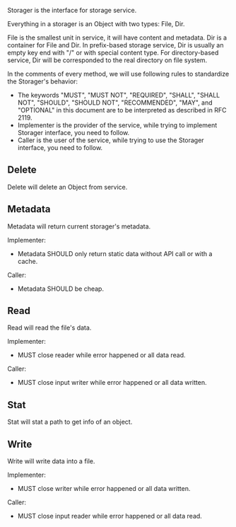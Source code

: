Storager is the interface for storage service.

Everything in a storager is an Object with two types: File, Dir.

File is the smallest unit in service, it will have content and metadata. Dir is a container for File and Dir. In prefix-based storage service, Dir is usually an empty key end with "/" or with special content type. For directory-based service, Dir will be corresponded to the real directory on file system.

In the comments of every method, we will use following rules to standardize the Storager's behavior:

- The keywords "MUST", "MUST NOT", "REQUIRED", "SHALL", "SHALL NOT", "SHOULD", "SHOULD NOT", "RECOMMENDED", "MAY", and "OPTIONAL" in this document are to be interpreted as described in RFC 2119.
- Implementer is the provider of the service, while trying to implement Storager interface, you need to follow.
- Caller is the user of the service, while trying to use the Storager interface, you need to follow.

## Delete

Delete will delete an Object from service.

## Metadata

Metadata will return current storager's metadata.

Implementer:

- Metadata SHOULD only return static data without API call or with a cache.

Caller:

- Metadata SHOULD be cheap.

## Read

Read will read the file's data.

Implementer:

- MUST close reader while error happened or all data read.

Caller:

- MUST close input writer while error happened or all data written.

## Stat

Stat will stat a path to get info of an object.

## Write

Write will write data into a file.

Implementer:

- MUST close writer while error happened or all data written.

Caller:

- MUST close input reader while error happened or all data read.